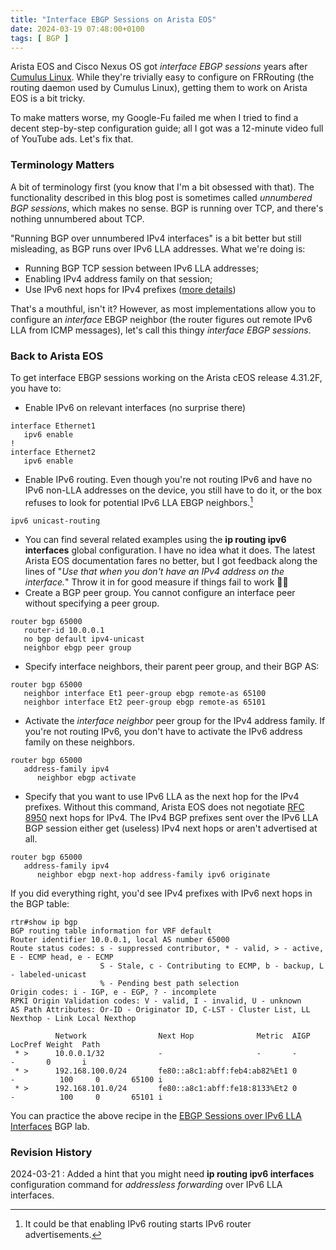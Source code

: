 ```yaml
---
title: "Interface EBGP Sessions on Arista EOS"
date: 2024-03-19 07:48:00+0100
tags: [ BGP ]
---
```

Arista EOS and Cisco Nexus OS got *interface EBGP sessions* years after [Cumulus Linux](/2015/02/bgp-configuration-made-simple-with.html). While they're trivially easy to configure on FRRouting (the routing daemon used by Cumulus Linux), getting them to work on Arista EOS is a bit tricky.

To make matters worse, my Google-Fu failed me when I tried to find a decent step-by-step configuration guide; all I got was a 12-minute video full of YouTube ads. Let's fix that.
<!--more-->
### Terminology Matters

A bit of terminology first (you know that I'm a bit obsessed with that). The functionality described in this blog post is sometimes called *unnumbered BGP sessions*, which makes no sense. BGP is running over TCP, and there's nothing unnumbered about TCP.

"Running BGP over unnumbered IPv4 interfaces" is a bit better but still misleading, as BGP runs over IPv6 LLA addresses. What we're doing is:

* Running BGP TCP session between IPv6 LLA addresses;
* Enabling IPv4 address family on that session;
* Use IPv6 next hops for IPv4 prefixes ([more details](/2022/11/bgp-unnumbered-duct-tape.html))

That's a mouthful, isn't it? However, as most implementations allow you to configure an *interface* EBGP neighbor (the router figures out remote IPv6 LLA from ICMP messages), let's call this thingy *interface EBGP sessions*.

### Back to Arista EOS

To get interface EBGP sessions working on the Arista cEOS release 4.31.2F, you have to:

* Enable IPv6 on relevant interfaces (no surprise there)

```
interface Ethernet1
   ipv6 enable
!
interface Ethernet2
   ipv6 enable
```

* Enable IPv6 routing. Even though you're not routing IPv6 and have no IPv6 non-LLA addresses on the device, you still have to do it, or the box refuses to look for potential IPv6 LLA EBGP neighbors.[^RA]

```
ipv6 unicast-routing
```

[^RA]: It could be that enabling IPv6 routing starts IPv6 router advertisements.

* You can find several related examples using the **‌ip routing ipv6 interfaces** global configuration. I have no idea what it does. The latest Arista EOS documentation fares no better, but I got feedback along the lines of "*Use that when you don't have an IPv4 address on the interface.*" Throw it in for good measure if things fail to work 🤷‍♂️
* Create a BGP peer group. You cannot configure an interface peer without specifying a peer group.

```
router bgp 65000
   router-id 10.0.0.1
   no bgp default ipv4-unicast
   neighbor ebgp peer group
```

* Specify interface neighbors, their parent peer group, and their BGP AS:

```
router bgp 65000
   neighbor interface Et1 peer-group ebgp remote-as 65100
   neighbor interface Et2 peer-group ebgp remote-as 65101
```

* Activate the *interface neighbor* peer group for the IPv4 address family. If you're not routing IPv6, you don't have to activate the IPv6 address family on these neighbors.

```
router bgp 65000
   address-family ipv4
      neighbor ebgp activate
```

* Specify that you want to use IPv6 LLA as the next hop for the IPv4 prefixes. Without this command, Arista EOS does not negotiate [RFC 8950](https://datatracker.ietf.org/doc/html/rfc8950) next hops for IPv4. The IPv4 BGP prefixes sent over the IPv6 LLA BGP session either get (useless) IPv4 next hops or aren't advertised at all.

```
router bgp 65000
   address-family ipv4
      neighbor ebgp next-hop address-family ipv6 originate
```

If you did everything right, you'd see IPv4 prefixes with IPv6 next hops in the BGP table:

```
rtr#show ip bgp
BGP routing table information for VRF default
Router identifier 10.0.0.1, local AS number 65000
Route status codes: s - suppressed contributor, * - valid, > - active, E - ECMP head, e - ECMP
                    S - Stale, c - Contributing to ECMP, b - backup, L - labeled-unicast
                    % - Pending best path selection
Origin codes: i - IGP, e - EGP, ? - incomplete
RPKI Origin Validation codes: V - valid, I - invalid, U - unknown
AS Path Attributes: Or-ID - Originator ID, C-LST - Cluster List, LL Nexthop - Link Local Nexthop

          Network                Next Hop              Metric  AIGP       LocPref Weight  Path
 * >      10.0.0.1/32            -                     -       -          -       0       i
 * >      192.168.100.0/24       fe80::a8c1:abff:feb4:ab82%Et1 0       -          100     0       65100 i
 * >      192.168.101.0/24       fe80::a8c1:abff:fe18:8133%Et2 0       -          100     0       65101 i
```

You can practice the above recipe in the [EBGP Sessions over IPv6 LLA Interfaces](https://bgplabs.net/basic/d-interface/) BGP lab.

### Revision History

2024-03-21
: Added a hint that you might need **‌ip routing ipv6 interfaces** configuration command for *addressless forwarding* over IPv6 LLA interfaces.
